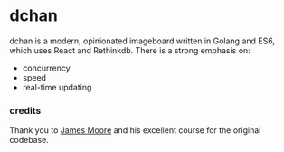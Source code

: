 # dchan

dchan is a modern, opinionated imageboard written in Golang and ES6, which uses React and Rethinkdb. There is a strong emphasis on:

- concurrency
- speed
- real-time updating

### credits

Thank you to [James Moore](https://github.com/knowthen) and his excellent course for the original codebase.

